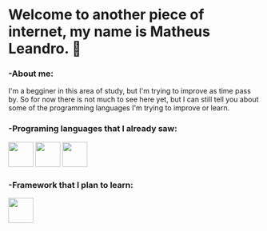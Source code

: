 # Welcome to another piece of internet, my name is Matheus Leandro. :speech_balloon:

### -About me:

I'm a begginer in this area of study, but I'm trying to improve as time pass by. So for now there is not much to see here yet, but I can still tell you about some of the programming languages I'm trying to improve or learn.

### -Programing languages that I already saw:

<div>
  <img src="https://cdn.jsdelivr.net/gh/devicons/devicon/icons/c/c-line.svg" width="50" height="50"/>
  <img src="https://cdn.jsdelivr.net/gh/devicons/devicon/icons/java/java-original.svg" width="50" height="50"/>
  <img src="https://cdn.jsdelivr.net/gh/devicons/devicon/icons/cplusplus/cplusplus-line.svg" width="50" height="50"/>       
</div>


### -Framework that I plan to learn:

<div>
  <!--<img src="https://cdn.jsdelivr.net/gh/devicons/devicon/icons/javascript/javascript-original.svg" width="50" height="50"/>)-->
  <img src="https://cdn.jsdelivr.net/gh/devicons/devicon/icons/spring/spring-original.svg" width="50" height="50"/>
          
</div>
